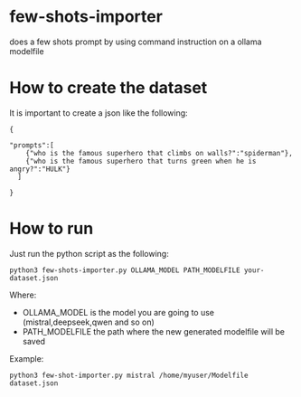 # few-shots-importer
does a few shots prompt by using command instruction on a ollama modelfile

# How to create the dataset
It is important to create a json like the following:
```
{

"prompts":[
    {"who is the famous superhero that climbs on walls?":"spiderman"},
    {"who is the famous superhero that turns green when he is angry?":"HULK"}
  ]

}

```

# How to run
Just run the python script as the following:

```
python3 few-shots-importer.py OLLAMA_MODEL PATH_MODELFILE your-dataset.json

```

Where:
* OLLAMA_MODEL is the model you are going to use (mistral,deepseek,qwen and so on)
* PATH_MODELFILE the path where the new generated modelfile will be saved

Example:

```
python3 few-shot-importer.py mistral /home/myuser/Modelfile dataset.json

```